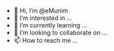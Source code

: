 - 👋 Hi, I’m @eMunim
- 👀 I’m interested in ...
- 🌱 I’m currently learning ...
- 💞️ I’m looking to collaborate on ...
- 📫 How to reach me ...

<!---
eMunim/eMunim is a ✨ special ✨ repository because its `README.md` (this file) appears on your GitHub profile.
You can click the Preview link to take a look at your changes.
--->
